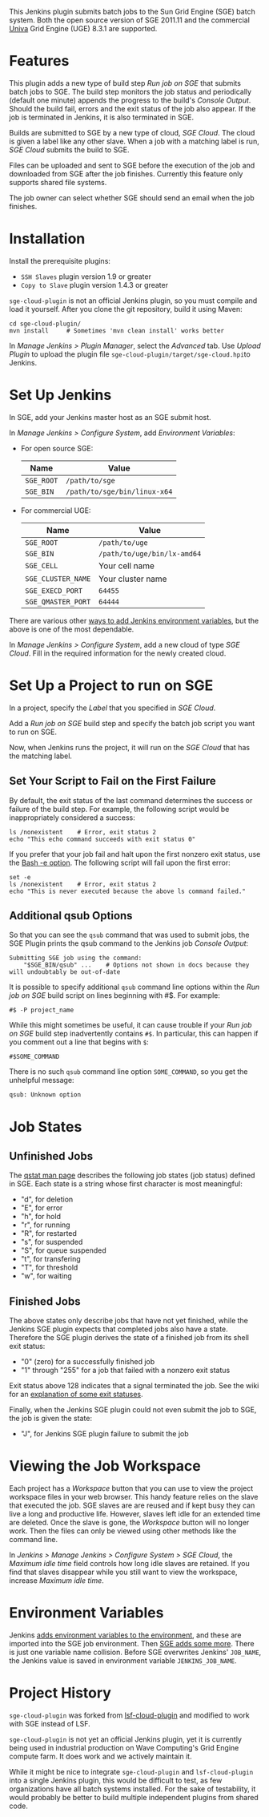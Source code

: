 This Jenkins plugin submits batch jobs to the Sun Grid Engine (SGE) batch system.  Both the open source version of SGE 2011.11 and the commercial [Univa](http://http://www.univa.com/) Grid Engine (UGE) 8.3.1 are supported.

# Features

This plugin adds a new type of build step *Run job on SGE* that submits batch jobs to SGE. The build step monitors the job status and periodically (default one minute) appends the progress to the build's *Console Output*. Should the build fail, errors and the exit status of the job also appear. If the job is terminated in Jenkins, it is also terminated in SGE.

Builds are submitted to SGE by a new type of cloud, *SGE Cloud*.  The cloud is given a label like any other slave.  When a job with a matching label is run, *SGE Cloud* submits the build to SGE.

Files can be uploaded and sent to SGE before the execution of the job and downloaded from SGE after the job finishes.  	Currently this feature only supports shared file systems.

The job owner can select whether SGE should send an email when the job finishes.

# Installation

Install the prerequisite plugins:

* `SSH Slaves` plugin version 1.9 or greater
* `Copy to Slave` plugin version 1.4.3 or greater

`sge-cloud-plugin` is not an official Jenkins plugin, so you must compile and load it yourself.  After you clone the git repository, build it using Maven:

    cd sge-cloud-plugin/
    mvn install     # Sometimes 'mvn clean install' works better

In *Manage Jenkins > Plugin Manager*, select the *Advanced* tab.  Use *Upload Plugin* to upload the plugin file `sge-cloud-plugin/target/sge-cloud.hpi`to Jenkins.

# Set Up Jenkins

In SGE, add your Jenkins master host as an SGE submit host.

In *Manage Jenkins > Configure System*, add *Environment Variables*:

* For open source SGE:

  Name | Value
  -----|------
  `SGE_ROOT` | `/path/to/sge`
  `SGE_BIN` | `/path/to/sge/bin/linux-x64`

* For commercial UGE:

  Name | Value
  -----|------
  `SGE_ROOT` | `/path/to/uge`
  `SGE_BIN` | `/path/to/uge/bin/lx-amd64`
  `SGE_CELL` | Your cell name
  `SGE_CLUSTER_NAME` | Your cluster name
  `SGE_EXECD_PORT` | `64455`
  `SGE_QMASTER_PORT` | `64444`

There are various other [ways to add Jenkins environment variables](http://stackoverflow.com/questions/5818403/jenkins-hudson-environment-variables/), but the above is one of the most dependable.

In *Manage Jenkins > Configure System*, add a new cloud of type *SGE Cloud*.  Fill in the required information for the newly created cloud.

# Set Up a Project to run on SGE

In a project, specify the *Label* that you specified in *SGE Cloud*.

Add a *Run job on SGE* build step and specify the batch job script you want to run on SGE.

Now, when Jenkins runs the project, it will run on the *SGE Cloud* that has the matching label.

## Set Your Script to Fail on the First Failure

By default, the exit status of the last command determines the success or failure of the build step.  For example, the following script would be inappropriately considered a success:

    ls /nonexistent    # Error, exit status 2
    echo "This echo command succeeds with exit status 0"

If you prefer that your job fail and halt upon the first nonzero exit status, use the [Bash -e option](http://www.tldp.org/LDP/abs/html/options.html).  The following script will fail upon the first error:

    set -e
    ls /nonexistent    # Error, exit status 2
    echo "This is never executed because the above ls command failed."


## Additional qsub Options

So that you can see the `qsub` command that was used to submit jobs, the SGE Plugin prints the qsub command to the Jenkins job *Console Output*:

    Submitting SGE job using the command:
        "$SGE_BIN/qsub" ...    # Options not shown in docs because they will undoubtably be out-of-date

It is possible to specify additional `qsub` command line options within the *Run job on SGE* build script on lines beginning with #$. For example:

    #$ -P project_name

While this might sometimes be useful, it can cause trouble if your *Run job on SGE* build step inadvertently contains `#$`.  In particular, this can happen if you comment out a line that begins with `$`:

    #$SOME_COMMAND

There is no such `qsub` command line option `SOME_COMMAND`, so you get the unhelpful message:

    qsub: Unknown option

# Job States

## Unfinished Jobs

The [qstat man page](http://gridscheduler.sourceforge.net/htmlman/htmlman1/qstat.html) describes the following job states (job status) defined in SGE.  Each state is a string whose first character is most meaningful:

* "d", for deletion
* "E", for error
* "h", for hold
* "r", for running
* "R", for restarted
* "s", for suspended
* "S", for queue suspended
* "t", for transfering
* "T", for threshold
* "w", for waiting

## Finished Jobs

The above states only describe jobs that have not yet finished, while the Jenkins SGE plugin expects that completed jobs also have a state.  Therefore the SGE plugin derives the state of a finished job from its shell exit status:

* "0" (zero) for a successfully finished job
* "1" through "255" for a job that failed with a nonzero exit status

Exit status above 128 indicates that a signal terminated the job.  See the wiki for an [explanation of some exit statuses](https://github.com/jmcgeheeiv/sge-cloud-plugin/wiki/Job-Exit-Status).

Finally, when the Jenkins SGE plugin could not even submit the job to SGE, the job is given the state:

* "J", for Jenkins SGE plugin failure to submit the job

# Viewing the Job Workspace

Each project has a *Workspace* button that you can use to view the project workspace files in your web browser.  This handy feature relies on the slave that executed the job.  SGE slaves are are reused and if kept busy they can live a long and productive life.  However, slaves left idle for an extended time are deleted.  Once the slave is gone, the *Workspace* button will no longer work.  Then the files can only be viewed using other methods like the command line.

In *Jenkins > Manage Jenkins > Configure System > SGE Cloud*, the *Maximum idle time* field controls how long idle slaves are retained.  If you find that slaves disappear while you still want to view the workspace, increase  *Maximum idle time*.

# Environment Variables

Jenkins [adds environment variables to the environment](https://wiki.jenkins-ci.org/display/JENKINS/Building+a+software+project#Buildingasoftwareproject-JenkinsSetEnvironmentVariables), and these are imported into the SGE job environment.  Then [SGE adds some more](http://gridscheduler.sourceforge.net/htmlman/htmlman1/qsub.html).  There is just one variable name collision.  Before SGE overwrites Jenkins' `JOB_NAME`, the Jenkins value is saved in environment variable `JENKINS_JOB_NAME`.

# Project History

`sge-cloud-plugin` was forked from [lsf-cloud-plugin](https://github.com/jenkinsci/lsf-cloud-plugin) and modified to work with SGE instead of LSF.

`sge-cloud-plugin` is not yet an official Jenkins plugin, yet it is currently being used in industrial production on Wave Computing's Grid Engine compute farm.  It does work and we actively maintain it.

While it might be nice to integrate `sge-cloud-plugin` and `lsf-cloud-plugin` into a single Jenkins plugin, this would be difficult to test, as few organizations have all batch systems installed.  For the sake of testability, it would probably be better to build multiple independent plugins from shared code.
